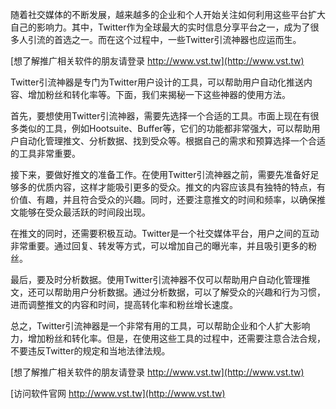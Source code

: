 随着社交媒体的不断发展，越来越多的企业和个人开始关注如何利用这些平台扩大自己的影响力。其中，Twitter作为全球最大的实时信息分享平台之一，成为了很多人引流的首选之一。而在这个过程中，一些Twitter引流神器也应运而生。

[想了解推广相关软件的朋友请登录 http://www.vst.tw](http://www.vst.tw)

Twitter引流神器是专门为Twitter用户设计的工具，可以帮助用户自动化推送内容、增加粉丝和转化率等。下面，我们来揭秘一下这些神器的使用方法。

首先，要想使用Twitter引流神器，需要先选择一个合适的工具。市面上现在有很多类似的工具，例如Hootsuite、Buffer等，它们的功能都非常强大，可以帮助用户自动化管理推文、分析数据、找到受众等。根据自己的需求和预算选择一个合适的工具非常重要。

接下来，要做好推文的准备工作。在使用Twitter引流神器之前，需要先准备好足够多的优质内容，这样才能吸引更多的受众。推文的内容应该具有独特的特点，有价值、有趣，并且符合受众的兴趣。同时，还要注意推文的时间和频率，以确保推文能够在受众最活跃的时间段出现。

在推文的同时，还需要积极互动。Twitter是一个社交媒体平台，用户之间的互动非常重要。通过回复、转发等方式，可以增加自己的曝光率，并且吸引更多的粉丝。

最后，要及时分析数据。使用Twitter引流神器不仅可以帮助用户自动化管理推文，还可以帮助用户分析数据。通过分析数据，可以了解受众的兴趣和行为习惯，进而调整推文的内容和时间，提高转化率和粉丝增长速度。

总之，Twitter引流神器是一个非常有用的工具，可以帮助企业和个人扩大影响力，增加粉丝和转化率。但是，在使用这些工具的过程中，还需要注意合法合规，不要违反Twitter的规定和当地法律法规。

[想了解推广相关软件的朋友请登录 http://www.vst.tw](http://www.vst.tw)


[访问软件官网 http://www.vst.tw](http://www.vst.tw)
